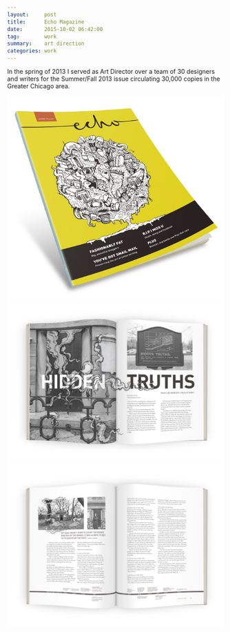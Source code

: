 ```yaml
---
layout:     post
title:      Echo Magazine
date:       2015-10-02 06:42:00
tag:		work
summary:    art direction 
categories: work
---
```

In the spring of 2013 I served as Art Director over a team of 30 designers and writers for the Summer/Fall 2013 issue circulating 30,000 copies in the Greater Chicago area.

![cover](/images/echocover.jpg)
_![page 1](/images/hiddentruths1.jpg)_
_![page 2](/images/hiddentruths2.jpg)_
